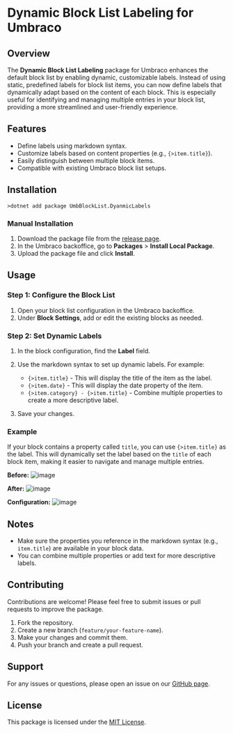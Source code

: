 # Dynamic Block List Labeling for Umbraco

## Overview

The **Dynamic Block List Labeling** package for Umbraco enhances the default block list by enabling dynamic, customizable labels. Instead of using static, predefined labels for block list items, you can now define labels that dynamically adapt based on the content of each block. This is especially useful for identifying and managing multiple entries in your block list, providing a more streamlined and user-friendly experience.

## Features

- Define labels using markdown syntax.
- Customize labels based on content properties (e.g., `{>item.title}`).
- Easily distinguish between multiple block items.
- Compatible with existing Umbraco block list setups.

## Installation
```batch
>dotnet add package UmbBlockList.DyanmicLabels
```
### Manual Installation

1. Download the package file from the [release page](#).
2. In the Umbraco backoffice, go to **Packages** > **Install Local Package**.
3. Upload the package file and click **Install**.

## Usage

### Step 1: Configure the Block List

1. Open your block list configuration in the Umbraco backoffice.
2. Under **Block Settings**, add or edit the existing blocks as needed.

### Step 2: Set Dynamic Labels

1. In the block configuration, find the **Label** field.
2. Use the markdown syntax to set up dynamic labels. 
   For example:
   
   - `{>item.title}` - This will display the title of the item as the label.
   - `{>item.date}` - This will display the date property of the item.
   - `{>item.category} - {>item.title}` - Combine multiple properties to create a more descriptive label.
   
3. Save your changes.

### Example

If your block contains a property called `title`, you can use `{>item.title}` as the label. This will dynamically set the label based on the `title` of each block item, making it easier to navigate and manage multiple entries.

**Before:**
![image](https://github.com/user-attachments/assets/21136f96-d587-4c35-90c6-9df1e9cfa952)


**After:**
![image](https://github.com/user-attachments/assets/5e9a3103-f372-453c-bf19-c130833af7be)


**Configuration:**
![image](https://github.com/user-attachments/assets/3584da88-1558-485d-a86b-d192677a8e97)

## Notes

- Make sure the properties you reference in the markdown syntax (e.g., `item.title`) are available in your block data.
- You can combine multiple properties or add text for more descriptive labels.

## Contributing

Contributions are welcome! Please feel free to submit issues or pull requests to improve the package. 

1. Fork the repository.
2. Create a new branch (`feature/your-feature-name`).
3. Make your changes and commit them.
4. Push your branch and create a pull request.

## Support

For any issues or questions, please open an issue on our [GitHub page](#).

## License

This package is licensed under the [MIT License](LICENSE).

